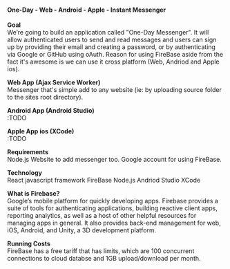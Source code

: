 #### One-Day - Web - Android - Apple - Instant Messenger

**Goal**<br>
We’re going to build an application called "One-Day Messenger". It will allow authenticated users to send and
read messages and users can sign up by providing their email and creating a password, or by authenticating 
via Google or GitHub using oAuth. Reason for using FireBase aside from the fact it's awesome is we can 
use it cross platform (Web, Andriod and Apple ios).

**Web App (Ajax Service Worker)**<br> 
Messenger that's simple add to any website (ie: by uploading source folder to the sites root directory). 

**Android App (Android Studio)**<br>
:TODO

**Apple App ios (XCode)**<br> 
:TODO
 
**Requirements**<br>
Node.js
Website to add messenger too.
Google account for using FireBase.

**Technology**<br> 
React javascript framework
FireBase
Node.js 
Andriod Studio
XCode 

**What is Firebase?**<br>
Google’s mobile platform for quickly developing apps. Firebase provides a suite
of tools for authenticating applications, building reactive client apps, reporting analytics, as 
well as a host of other helpful resources for managing apps in general. It also provides back-end 
management for web, iOS, Android, and Unity, a 3D development platform.

**Running Costs**<br>
FireBase has a free tariff that has limits, which are 100 concurrent connections to cloud databse and 1GB upload/download per month. 
